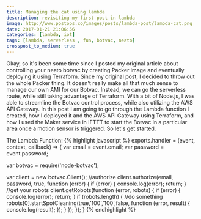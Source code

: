 ```yaml
---
title: Managing the cat using lambda
description: revisiting my first post in lambda
image: http://www.postops.co/images/posts/lambda-post/lambda-cat.png
date: 2017-01-21 21:06:56
categories: [lambda, iot]
tags: [lambda, serverless , fun, botvac, neato]
crosspost_to_medium: true
---
```


Okay, so it's been some time since I posted my original article about controlling your neato botvac by creating Packer image and eventually deploying it using Terraform. Since my original post, I decided to throw out the whole Packer thing. It doesn't really make all that much sense to manage our own AMI for our Botvac. Instead, we can go the serverless route, while still taking advantage of Terraform. With a bit of Node.js, I was able to streamline the Botvac control process, while also utilizing the AWS API Gateway. In this post I am going to go through the Lambda function I created, how I deployed it and the AWS API Gateway using Terraform, and how I used the Maker service in IFTTT to start the Botvac in a particular area once a motion sensor is triggered. So let's get started.


The Lambda Function:
{% highlight javascript %}
exports.handler = (event, context, callback) => {
  var email = event.email;
  var password = event.password;

  var botvac = require('node-botvac');

  var client = new botvac.Client();
  //authorize
  client.authorize(email, password, true, function (error) {
      if (error) {
          console.log(error);
          return;
      }
      //get your robots
      client.getRobots(function (error, robots) {
          if (error) {
              console.log(error);
              return;
          }
          if (robots.length) {
              //do something
              robots[0].startSpotCleaning(true,'100','100',false, function (error, result) {
                 console.log(result);
              });
          }
      });
  });
}
{% endhighlight %}
